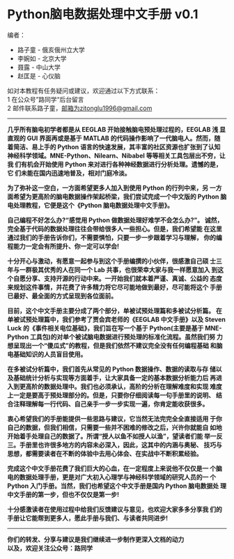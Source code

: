 # **Python脑电数据处理中文手册 v0.1**  

编者：  
- 路子童 - 俄亥俄州立大学  
- 李婉如 - 北京大学  
- 聂露 - 中山大学
- 赵匡是 - 心仪脑

如对本教程有任务疑问或建议，欢迎通过以下方式联系：  
1 在公众号”路同学“后台留言  
2 邮件联系路子童，邮箱为zitonglu1996@gmail.com

***

**几乎所有脑电初学者都是从 EEGLAB 开始接触脑电预处理过程的，EEGLAB 浅 显直观的 GUI 界面再或是基于 MATLAB 的代码操作影响了一代脑电人。然而，随 着简洁、易上手的 Python 语言的快速发展，其丰富的社区资源也扩张到了认知 神经科学领域。MNE-Python、Nilearn、Nibabel 等等相关工具包层出不穷，让我 们有机会开始使用 Python 来对进行各种神经数据进行分析处理。遗憾的是，它 们未能在国内迅速地普及，相对门庭冷淡。**  

**为了弥补这一空白，一方面希望更多人加入到使用 Python 的行列中来，另 一方面希望为更高阶的脑电数据操作架起桥梁，我们尝试完成一个中文版的 Python 脑电处理教程，它便是这个《Python 脑电数据处理中文手册》。**  

**自己编程不好怎么办?“感觉用 Python 做数据处理好难学不会怎么办?”。 诚然，完全基于代码的数据处理往往会带给很多人一些担心。但是，我们希望能 在这里通过我们的手册告诉你们，不需要惧怕，只要一步一步跟着学习与理解， 你的编程能力一定会有所提升、你一定可以学会!**  

**十分开心与激动，有愿意一起参与到这个手册编撰的小伙伴，很感激自己硕 士三年与一群极其优秀的人在同一个 Lab 共事，也很荣幸大家与我一样愿意加入 到这个自愿分享、支持开源的行动中来。一开始我们就本着严谨、真诚、公益的 态度来规划这件事情，并花费了许多精力将它尽可能地做到最好，尽可能将这个 手册已最好、最全面的方式呈现到各位面前。**  

**目前，这个中文手册主要分成了两个部分，单被试预处理篇和多被试分析篇。 在单被试预处理篇中，我们参考了贾会宾老师的《EEGLAB 中文手册》以及 Steven Luck 的《事件相关电位基础》，我们旨在写一个基于 Python(主要是基于 MNE- Python 工具包)的对单个被试脑电数据进行预处理的标准化流程。虽然我们努 力想呈现出一个“傻瓜式”的教程，但是我们依然不建议完全没有任何编程基础 和脑电基础知识的人员盲目使用。**  

**在多被试分析篇中，我们首先从常见的 Python 数据操作、数据的读取与存 储以及基础统计分析与实现等方面着手，让大家具备一定的基本数据分析能力后 再进入到更高阶的数据处理中。我们也必须承认，高阶的分析在理解难度和实现 难度上一定是要高于预处理部分的。但是，只要你仔细阅读每一句手册里的说明、 结合注释理解每一行代码、自己亲手一步一步实现一遍，你肯定能收获很多。**  

**衷心希望我们的手册能提供一些思路与建议，它当然无法完完全全直接适用 于你自己的数据，但我们相信，只需要一些并不困难的修改之后，兴许你就能自 如地开始着手处理自己的数据了。所谓“授人以鱼不如授人以渔”，望读者们能 举一反三。手册里也许很多地方的内容未必深入，因此，这其中的内涵与奥秘、 技巧与思想，都需要读者在不断的体验中去用心体会、在实战中不断积累经验。**  

**完成这个中文手册花费了我们巨大的心血，在一定程度上来说他不仅仅是一 个脑电的数据处理手册，更是对广大初入心理学与神经科学领域的研究人员的一 个 Python 入门手册。当然，我们也希望这个中文手册是国内 Python 脑电数据处 理中文手册的第一步，但也不仅仅是第一步!**  

**十分感激读者在使用过程中给我们反馈建议与意见，也欢迎大家多多分享我 们的手册让它能帮到更多人，愿此手册与我们、与读者共同进步!**

***

**你们的转发、分享与建议是我们继续进一步制作更深入文档的动力**  
**以及，欢迎关注公众号：路同学**
